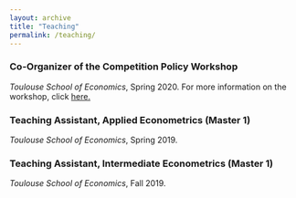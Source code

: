 ```yaml
---
layout: archive
title: "Teaching"
permalink: /teaching/
---
```


### Co-Organizer of the Competition Policy Workshop
*Toulouse School of Economics*, Spring 2020.
For more information on the workshop, click [here.](https://sites.google.com/site/competitiontse/)

### Teaching Assistant, Applied Econometrics (Master 1)
*Toulouse School of Economics*, Spring 2019.

### Teaching Assistant, Intermediate Econometrics (Master 1)
*Toulouse School of Economics*, Fall 2019.
